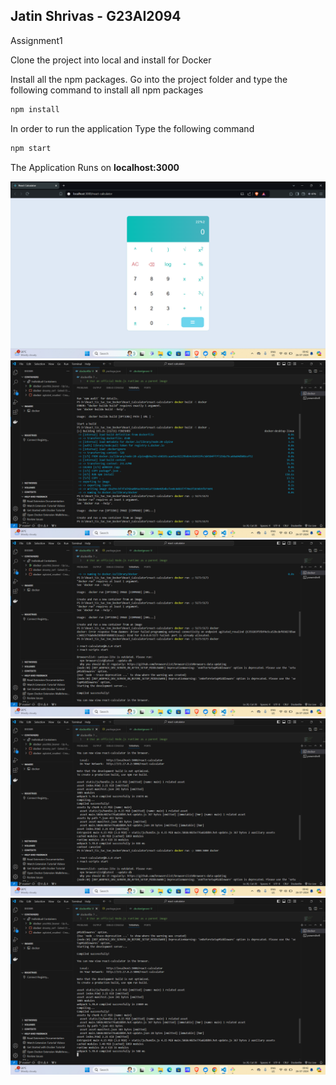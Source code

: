 ## Jatin Shrivas -  G23AI2094 
Assignment1

Clone the project into local and install for Docker

Install all the npm packages. Go into the project folder and type the following command to install all npm packages

```bash
npm install
```

In order to run the application Type the following command

```bash
npm start
```

The Application Runs on **localhost:3000**

![screenshot1](src/images/Screenshot(132).PNG)
![screenshot1](src/images//Screenshot(133).PNG)
![screenshot1](src/images//Screenshot(134).PNG)
![screenshot1](src/images//Screenshot(135).PNG)
![screenshot1](src/images//Screenshot(136).PNG)
